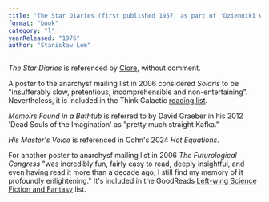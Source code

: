 ```yaml
---
title: "The Star Diaries (first published 1957, as part of 'Dzienniki Gwiazdowe'; tr. 1976); ; Solaris (1961, tr. 1970); Memoirs Found in a Bathtub (1973; first published 1961 as 'Pamiętnik znaleziony w wannie'); His Master's Voice (1983; first published 1968, as Głos pana ); The Futurological Congress (1974; first published 1971, as 'Ze Wspomnień Ijona Tichego: Kongres Futurologiczny')"
format: "book"
category: "l"
yearReleased: "1976"
author: "Stanisław Lem"
---
```

_The Star Diaries_ is referenced by <a href="http://www.infoshop.org/inews/article.php?story=20070323160132363"> Clore</a>, without comment.

A poster to the anarchysf mailing list in  2006 considered _Solaris_ to be "insufferably slow, pretentious,  incomprehensible and non-entertaining". Nevertheless, it is included in the  Think Galactic <a href="http://thinkgalactic.org/reading-lists/by-author/"> reading list</a>.

_Memoirs Found in a Bathtub_ is referred to by David Graeber in his 2012 'Dead Souls of the Imagination' as "pretty much straight Kafka."

_His Master's Voice_ is referenced in Cohn's 2024 _Hot Equations_.

For another poster to anarchysf mailing list  in 2006  _The Futurological Congress_ "was incredibly fun, fairly easy  to read, deeply insightful, and even having read it more than a decade ago, I  still find my memory of it profoundly enlightening." It's included in the  GoodReads <a href="https://www.goodreads.com/list/show/10642.Left_wing_Science_Fiction_and_Fantasy?page=1"> Left-wing Science Fiction and Fantasy</a> list.
 

